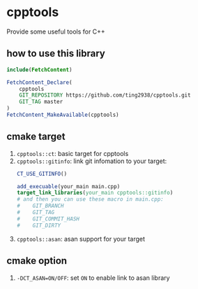 
# cpptools

Provide some useful tools for C++

## how to use this library
```cmake
include(FetchContent)

FetchContent_Declare(
    cpptools
    GIT_REPOSITORY https://github.com/ting2938/cpptools.git 
    GIT_TAG master 
)
FetchContent_MakeAvailable(cpptools)
```

## cmake target
1. `cpptools::ct`: basic target for cpptools
2. `cpptools::gitinfo`: link git infomation to your target:
   ```cmake
   CT_USE_GITINFO()

   add_execuable(your_main main.cpp)
   target_link_libraries(your_main cpptools::gitinfo)
   # and then you can use these macro in main.cpp: 
   #    GIT_BRANCH 
   #    GIT_TAG 
   #    GIT_COMMIT_HASH 
   #    GIT_DIRTY
   ```
3. `cpptools::asan`: asan support for your target

## cmake option

1. `-DCT_ASAN=ON/OFF`: set `ON` to enable link to asan library
